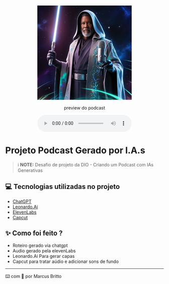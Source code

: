 <p align="center">
<img 
    src="./assets/capa.jpg"
    width="300"
/>
</p>

<p align="center">
    preview do podcast
</p>

<div align="center">
    <audio src="output/podcast_code_wars_editado.MP3" controls title="Podcast editado"></audio>
</div>

# Projeto Podcast Gerado por I.A.s


 > ℹ️ **NOTE:** Desafio de projeto da DIO - Criando um Podcast com IAs Generativas

## 💻 Tecnologias utilizadas no projeto

- [ChatGPT](https://chat.openai.com/) 
- [Leonardo.Ai](https://app.leonardo.ai/image-generation)
- [ElevenLabs](https://beta.elevenlabs.io/)
- [Capcut](https://www.capcut.com/pt-br/)

## ✨ Como foi feito ?

- Roteiro gerado via chatgpt
- Audio gerado pela elevenLabs
- Leonardo.Ai Para gerar capas
- Capcut para tratar aúdio e adicionar sons de fundo


---

⌨️ com 💜 por Marcus Britto